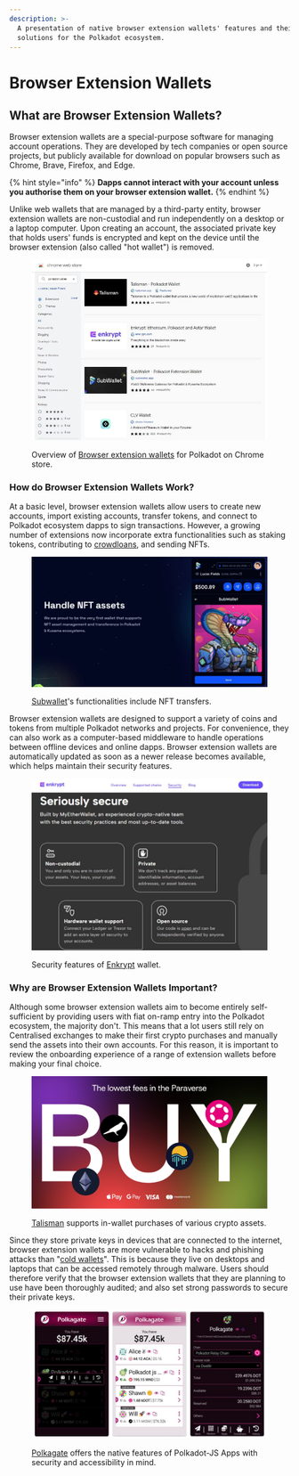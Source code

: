 ```yaml
---
description: >-
  A presentation of native browser extension wallets' features and their
  solutions for the Polkadot ecosystem.
---
```


# Browser Extension Wallets

## What are Browser Extension Wallets?

Browser extension wallets are a special-purpose software for managing account operations. They are developed by tech companies or open source projects, but publicly available for download on popular browsers such as Chrome, Brave, Firefox, and Edge.

{% hint style="info" %}
**Dapps cannot interact with your account unless you authorise them on your browser extension wallet.**&#x20;
{% endhint %}

Unlike web wallets that are managed by a third-party entity, browser extension wallets are non-custodial and run independently on a desktop or a laptop computer. Upon creating an account, the associated private key that holds users' funds is encrypted and kept on the device until the browser extension (also called "hot wallet") is removed.

<figure><img src="../../.gitbook/assets/S_BEChromeStore.JPG" alt="Lists of browser extension wallets for the Polkadot ecosystem on Chrome store."><figcaption><p>Overview of <a href="https://chrome.google.com/webstore/search/polkadot%20wallet?_category=extensions">Browser extension wallets</a> for Polkadot on Chrome store.</p></figcaption></figure>



### How do Browser Extension Wallets Work?

At a basic level, browser extension wallets allow users to create new accounts, import existing accounts, transfer tokens, and connect to Polkadot ecosystem dapps to sign transactions. However, a growing number of extensions now incorporate extra functionalities such as staking tokens, contributing to [crowdloans](https://dot-alert.gitbook.io/dot.alert/content/3.operations/crowdfunding/crowdloans), and sending NFTs.&#x20;

<figure><img src="../../.gitbook/assets/S_BESubwallet.JPG" alt="An interface of Subwallet indicating that it can handle NFT assets."><figcaption><p><a href="https://subwallet.app/">Subwallet</a>'s functionalities include NFT transfers.</p></figcaption></figure>

Browser extension wallets are designed to support a variety of coins and tokens from multiple Polkadot networks and projects. For convenience, they can also work as a computer-based middleware to handle operations between offline devices and online dapps. Browser extension wallets are automatically updated as soon as a newer release becomes available, which helps maintain their security features.

<figure><img src="../../.gitbook/assets/S_BEEnkrypt.JPG" alt="An overview of security features and recommendations from Enkrypt wallet."><figcaption><p>Security features of <a href="https://www.enkrypt.com/">Enkrypt</a> wallet. </p></figcaption></figure>



### Why are Browser Extension Wallets Important?

Although some browser extension wallets aim to become entirely self-sufficient by providing users with fiat on-ramp entry into the Polkadot ecosystem, the majority don't. This means that a lot users still rely on Centralised exchanges to make their first crypto purchases and manually send the assets into their own accounts. For this reason, it is important to review the onboarding experience of a range of extension wallets before making your final choice.

<figure><img src="../../.gitbook/assets/S_BETalisman.jpg" alt="A banner from Talisman showing that the wallet supports fiat on-ramp purchases of various Polkadot ecosystem assets."><figcaption><p><a href="https://talisman.xyz/">Talisman</a> supports in-wallet purchases of various crypto assets.</p></figcaption></figure>

Since they store private keys in devices that are connected to the internet, browser extension wallets are more vulnerable to hacks and phishing attacks than "[cold wallets](air-gapped-signers.md)". This is because they live on desktops and laptops that can be accessed remotely through malware. Users should therefore verify that the browser extension wallets that they are planning to use have been thoroughly audited; and also set strong passwords to secure their private keys.

<figure><img src="../../.gitbook/assets/S_BEPolkagate.JPG" alt="Some views of Polkagate wallet&#x27;s interfaces with features from Polkadot-JS Apps such as RPC and network selection, balances, staking, transfers, and crowdloans."><figcaption><p><a href="https://polkagate.xyz/">Polkagate</a> offers the native features of Polkadot-JS Apps with security and accessibility in mind.</p></figcaption></figure>

